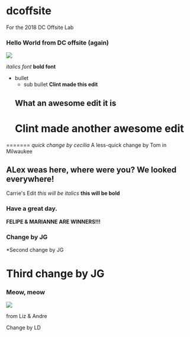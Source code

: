 # dcoffsite
For the 2018 DC Offsite Lab

### Hello World from DC offsite (again)

![](https://raw.githubusercontent.com/hearsttv/dcoffsite/master/unicorn.gif)

*italics font*
**bold font**
- bullet
  - sub bullet
  **Clint made this edit**
  ## What an awesome edit it is
  # Clint made another awesome edit
  

=======
*quick change by cecilia*
A less-quick change by Tom in Milwaukee


## ALex weas here, where were you?  We looked everywhere! 


  
Carrie's Edit *this will be italics*  **this will be bold** 

### Have a great day.



**FELIPE & MARIANNE ARE WINNERS!!!**


### Change by JG

*Second change by JG

# Third change by JG


### **Meow, meow**

![](https://media.giphy.com/media/xBAreNGk5DapO/giphy.gif)

 from Liz & Andre

Change by LD



